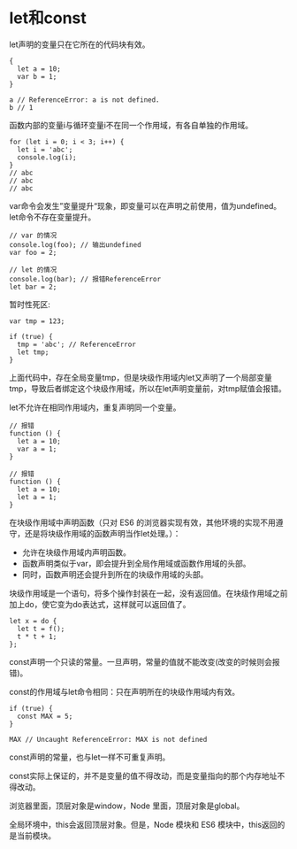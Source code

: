let和const
====
let声明的变量只在它所在的代码块有效。
````
{
  let a = 10;
  var b = 1;
}

a // ReferenceError: a is not defined.
b // 1
````
函数内部的变量i与循环变量i不在同一个作用域，有各自单独的作用域。
````
for (let i = 0; i < 3; i++) {
  let i = 'abc';
  console.log(i);
}
// abc
// abc
// abc
````
var命令会发生”变量提升“现象，即变量可以在声明之前使用，值为undefined。
let命令不存在变量提升。
````
// var 的情况
console.log(foo); // 输出undefined
var foo = 2;

// let 的情况
console.log(bar); // 报错ReferenceError
let bar = 2;
````

暂时性死区:
````
var tmp = 123;

if (true) {
  tmp = 'abc'; // ReferenceError
  let tmp;
}
````
上面代码中，存在全局变量tmp，但是块级作用域内let又声明了一个局部变量tmp，导致后者绑定这个块级作用域，所以在let声明变量前，对tmp赋值会报错。

let不允许在相同作用域内，重复声明同一个变量。
````
// 报错
function () {
  let a = 10;
  var a = 1;
}

// 报错
function () {
  let a = 10;
  let a = 1;
}
````

在块级作用域中声明函数（只对 ES6 的浏览器实现有效，其他环境的实现不用遵守，还是将块级作用域的函数声明当作let处理。）：
* 允许在块级作用域内声明函数。
* 函数声明类似于var，即会提升到全局作用域或函数作用域的头部。
* 同时，函数声明还会提升到所在的块级作用域的头部。

块级作用域是一个语句，将多个操作封装在一起，没有返回值。在块级作用域之前加上do，使它变为do表达式，这样就可以返回值了。
````
let x = do {
  let t = f();
  t * t + 1;
};
````

const声明一个只读的常量。一旦声明，常量的值就不能改变(改变的时候则会报错)。

const的作用域与let命令相同：只在声明所在的块级作用域内有效。
````
if (true) {
  const MAX = 5;
}

MAX // Uncaught ReferenceError: MAX is not defined
````
const声明的常量，也与let一样不可重复声明。

const实际上保证的，并不是变量的值不得改动，而是变量指向的那个内存地址不得改动。

浏览器里面，顶层对象是window，Node 里面，顶层对象是global。

全局环境中，this会返回顶层对象。但是，Node 模块和 ES6 模块中，this返回的是当前模块。

















